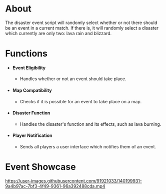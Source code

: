 # About
The disaster event script will randomly select whether or not there should be an event in a current match. If there is, it will randomly select a disaster which currently are only two: lava rain and blizzard.

# Functions
* #### Event Eligibility
  * Handles whether or not an event should take place.
* #### Map Compatibility
  * Checks if it is possible for an event to take place on a map.
* #### Disaster Function
  * Handles the disaster's function and its effects, such as lava burning.
* #### Player Notification
  * Sends all players a user interface which notifies them of an event.

# Event Showcase
https://user-images.githubusercontent.com/91921033/140199931-9a4b97ac-7bf3-4f49-9361-96a392488cda.mp4




